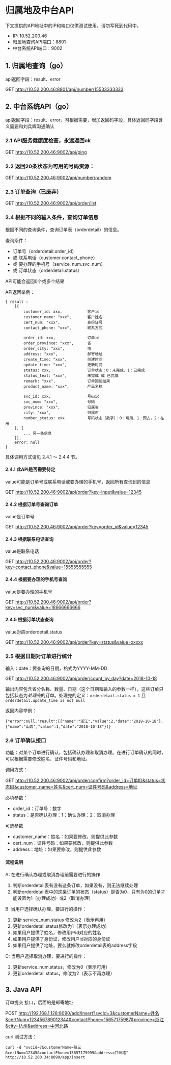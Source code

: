 归属地及中台API
===============

下文提供的API地址中的IP和端口仅供测试使用，请勿写死到代码中。

- IP: 10.52.200.46
- 归属地查询API端口：8801
- 中台系统API端口：9002

## 1. 归属地查询（go）

api返回字段：result、error

GET <http://10.52.200.46:8801/api/number/15533333333>

## 2. 中台系统API（go）

api返回字段：result、error，可根据需要，增加返回码字段，具体返回码字段含义需要和刘兵辉沟通确认

### 2.1 API服务健康度检查，永远返回ok

GET <http://10.52.200.46:9002/api/ping>

### 2.2 返回20条状态为可用的号码资源：

GET <http://10.52.200.46:9002/api/number/random>

### 2.3 订单查询（已废弃）

GET <http://10.52.200.46:9002/api/order/list>

### 2.4 根据不同的输入条件，查询订单信息

根据不同的查询条件，查询订单表（orderdetail）的信息。

查询条件：

- 订单号（orderdetail.order_id）
- 或 联系电话（customer.contact_phone）
- 或 要办理的手机号（service_num.svc_num）
- 或 订单状态（orderdetail.status）

API可能会返回0个或多个结果

API返回举例：

    { result :
        [{
            customer_id: xxx,           客户id
            customer_name: "xxx",       客户姓名
            cert_num: "xxx",            身份证号
            contact_phone: "xxx",       联系方式

            order_id: xxx,              订单id
            order_province: "xxx",      省
            order_city: "xxx",          市
            address: "xxx",             邮寄地址
            create_time: "xxx",         创建时间
            update_time: "xxx",         更新时间
            status: xxx,                订单状态：0：未完成，1：已完成
            status_text: "xxx",         未完成 或 已完成
            remark: "xxx",              订单回访结果
            product_name: "xxx",        产品名称

            svc_id: xxx,                号码id
            svc_num: "xxx",             号码
            province: "xxx",            归属省
            city: "xxx",                归属市
            number_status: xxx          号码状态（数字）：0：可用，1：预占，2：在用
        }, {
            ... 另一条信息
        }],
        error: null
    }

具体调用方式请见 2.4.1 ～ 2.4.4 节。

#### 2.4.1 此API是否需要待定

value可能是订单号或联系电话或要办理的手机号，返回所有查询到的信息

GET <http://10.52.200.46:9002/api/order?key=input&value=12345>

#### 2.4.2 根据订单号查询订单

value是订单号

GET <http://10.52.200.46:9002/api/order?key=order_id&value=12345>

#### 2.4.3 根据联系电话查询

value是联系电话

GET <http://10.52.200.46:9002/api/order?key=contact_phone&value=15555555555>

#### 2.4.4 根据要办理的手机号查询

value是要办理的手机号

GET <http://10.52.200.46:9002/api/order?key=svc_num&value=18666666666>

#### 2.4.5 根据订单状态查询

value对应orderdetail.status

GET <http://10.52.200.46:9002/api/order?key=status&value=xxxxx>

### 2.5 根据日期对订单进行统计

输入：date：要查询的日期，格式为YYYY-MM-DD

GET <http://10.52.200.46:9002/api/order/count_by_day?date=2018-10-18>

输出内容包含省分名称、数量、日期（这个日期和输入的参数一样），这些订单只包括状态为*处理完*的订单。处理完的定义：`orderdetail.status = 1` 且 `orderdetail.update_time is not null`

返回内容举例：

    {"error":null,"result":[{"name":"浙江","value":2,"date":"2018-10-18"},{"name":"山西","value":1,"date":"2018-10-18"}]}

### 2.6 订单确认接口

功能：对某个订单进行确认，包括确认办理和取消办理。在进行订单确认的同时，可以根据需要修改姓名、证件号码和地址。

调用方式：

GET <http://10.52.200.46:9002/api/order/confirm?order_id=订单ID&status=状态码&customer_name=姓名&cert_num=证件号码&address=地址>

必填参数：
- order_id：订单号：数字
- status：是否确认办理：1：确认办理：2：取消办理

可选参数
- customer_name：姓名：如果要修改，则提供此参数
- cert_num：证件号码：如果要修改，则提供此参数
- address：地址：如果要修改，则提供此参数

#### 流程说明

A: 在进行确认办理或取消办理前需要进行的操作

1. 判断orderdetail表有没有这条订单，如果没有，则无法继续处理
2. 判断orderdetail表中的这条订单的状态（status）是否为0，只有为0的订单才能设置为1（办理成功）或2（取消办理）

B: 当用户选择确认办理，要进行的操作：

1. 更新 service_num.status 修改为2（表示再用）
2. 更新orderdetail.status修改为1（表示办理成功）
3. 如果用户提供了姓名，修改用户id对应的姓名
4. 如果用户提供了身份证，修改用户id对应的身份证
5. 如果用户提供了地址，要么就修改orderdetail表的address字段

C: 当用户选择取消办理，要进行的操作：

1. 更新service_num.status，修改为0（表示可用）
2. 更新orderdetail.status，修改为2（表示不再办理）

## 3. Java API

订单提交 接口，后面的是邮寄地址

POST <http://192.168.1.128:8090/add/insert?svcId=3&customerName=姓名&certNum=123456789012344&contactPhone=15657175987&province=浙江&city=杭州&address=中河北路>

curl 测试方法：

    curl -d "svcId=7&customerName=张三&certNum=12345&contactPhone=15657175999&address=并州路" http://10.52.200.34:8090/app/insert

